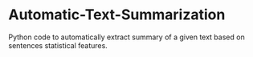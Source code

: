 # Automatic-Text-Summarization
Python code to automatically extract summary of a given text based on sentences statistical features.
